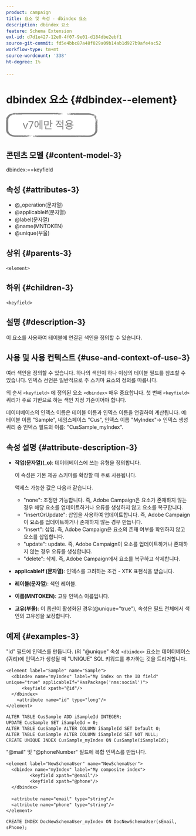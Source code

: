 ```yaml
---
product: campaign
title: 요소 및 속성 - dbindex 요소
description: dbindex 요소
feature: Schema Extension
exl-id: d7d1e427-12e0-4f07-9e01-d184dbe2ebf1
source-git-commit: fd5e4bbc87a48f029a09b14ab1d927b9afe4ac52
workflow-type: tm+mt
source-wordcount: '338'
ht-degree: 1%

---
```


# dbindex 요소 {#dbindex--element}

![](../../../assets/v7-only.svg)

## 콘텐츠 모델 {#content-model-3}

dbindex:==keyfield

## 속성 {#attributes-3}

* @_operation(문자열)
* @applicableIf(문자열)
* @label(문자열)
* @name(MNTOKEN)
* @unique(부울)

## 상위 {#parents-3}

`<element>`

## 하위 {#children-3}

`<keyfield>`

## 설명 {#description-3}

이 요소를 사용하여 테이블에 연결된 색인을 정의할 수 있습니다.

## 사용 및 사용 컨텍스트 {#use-and-context-of-use-3}

여러 색인을 정의할 수 있습니다. 하나의 색인이 하나 이상의 테이블 필드를 참조할 수 있습니다. 인덱스 선언은 일반적으로 주 스키마 요소의 정의를 따릅니다.

의 순서 `<keyfield>` 에 정의된 요소 `<dbindex>` 매우 중요합니다. 첫 번째 `<keyfield>` 쿼리가 주로 기반으로 하는 색인 지정 기준이어야 합니다.

데이터베이스의 인덱스 이름은 테이블 이름과 인덱스 이름을 연결하여 계산됩니다. 예: 테이블 이름 &quot;Sample&quot;, 네임스페이스 &quot;Cus&quot;, 인덱스 이름 &quot;MyIndex&quot;-> 인덱스 생성 쿼리 중 인덱스 필드의 이름: &quot;CusSample_myIndex&quot;.

## 속성 설명 {#attribute-description-3}

* **작업(문자열)(_o)**: 데이터베이스에 쓰는 유형을 정의합니다.

  이 속성은 기본 제공 스키마를 확장할 때 주로 사용됩니다.

  액세스 가능한 값은 다음과 같습니다.

   * &quot;none&quot;: 조정만 가능합니다. 즉, Adobe Campaign은 요소가 존재하지 않는 경우 해당 요소를 업데이트하거나 오류를 생성하지 않고 요소를 복구합니다.
   * &quot;insertOrUpdate&quot;: 삽입을 사용하여 업데이트합니다. 즉, Adobe Campaign이 요소를 업데이트하거나 존재하지 않는 경우 만듭니다.
   * &quot;insert&quot;: 삽입. 즉, Adobe Campaign은 요소의 존재 여부를 확인하지 않고 요소를 삽입합니다.
   * &quot;update&quot;: update. 즉, Adobe Campaign이 요소를 업데이트하거나 존재하지 않는 경우 오류를 생성합니다.
   * &quot;delete&quot;: 삭제. 즉, Adobe Campaign에서 요소를 복구하고 삭제합니다.

* **applicableIf (문자열)**: 인덱스를 고려하는 조건 - XTK 표현식을 받습니다.
* **레이블(문자열)**: 색인 레이블.
* **이름(MNTOKEN)**: 고유 인덱스 이름입니다.
* **고유(부울)**: 이 옵션이 활성화된 경우(@unique=&quot;true&quot;), 속성은 필드 전체에서 색인의 고유성을 보장합니다.

## 예제 {#examples-3}

&quot;id&quot; 필드에 인덱스를 만듭니다. (의 &quot;@unique&quot; 속성 `<dbindex>` 요소는 데이터베이스(쿼리)에 인덱스가 생성될 때 &quot;UNIQUE&quot; SQL 키워드를 추가하는 것을 트리거합니다.

```
<element label="Sample" name="Sample">
  <dbindex name="myIndex" label="My index on the ID field" unique="true" applicableIf="HasPackage('nms:social')">
      <keyfield xpath="@id"/>
  </dbindex>
    <attribute name="id" type="long"/>
</element>          
```

```
ALTER TABLE CusSample ADD iSampleId INTEGER;
UPDATE CusSample SET iSampleId = 0;
ALTER TABLE CusSample ALTER COLUMN iSampleId SET Default 0;
ALTER TABLE CusSample ALTER COLUMN iSampleId SET NOT NULL; 
CREATE UNIQUE INDEX CusSample_myIndex ON CusSample(iSampleId);
```

&quot;@mail&quot; 및 &quot;@phoneNumber&quot; 필드에 복합 인덱스를 만듭니다.

```
<element label="NewSchemaUser" name="NewSchemaUser">
  <dbindex name="myIndex" label="My composite index">
         <keyfield xpath="@email"/>
         <keyfield xpath="@phone"/>
  </dbindex>
  
  <attribute name="email" type="string"/>
  <attribute name="phone" type="string"/>
</element>      
```

```
CREATE INDEX DocNewSchemaUser_myIndex ON DocNewSchemaUser(sEmail, sPhone);
```
